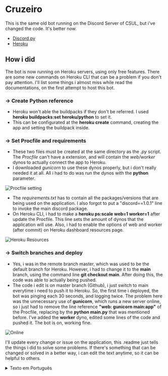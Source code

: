 # Cruzeiro

This is the same old bot running on the Discord Server of CSUL, but i've changed the code. It's better now.

- [Discord.py](https://discordpy.readthedocs.io/en/stable/index.html)
- [Heroku](https://devcenter.heroku.com/categories/python-support)

## How i did 

The bot is now running on Heroku servers, using only free features. There are some new commands on Heroku CLI that can be a problem if you don't pay attention.
I'll list some things i almost miss while read the documentations, on the first attempt to host this bot.

### → Create Python reference 

  * Heroku won't able the buildpacks if they don't be referred. I used **heroku buildpacks:set heroku/python** to set it.
  * This can be configurated at the **heroku create** command, creating the app and setting the buildpack inside.

### → Set Procfile and requirements 

  * These two files must be created at the same directory as the *.py* script. The _Procfile_ can't have a extension, and will contain the _web/worker_ dynos to 
  actually connect the app to Heroku.
  * I downloaded _gunicorn_ to use these dynos properly, but i don't really needed it at all. All i had to do was run the dynos with the **python** parameter. 
  
  ![Procfile setting](https://user-images.githubusercontent.com/61850743/120256302-35333a80-c264-11eb-9d37-3a3027a4016f.png)
  
  * The _requirements.txt_ has to contain all the packages/versions that are being used on the application. I also forgot to put a "discord==1.0.1" line to invoke the
  main discord package.
  * On Heroku CLI, i had to make a **heroku ps:scale web=1 worker=1** after update the Procfile. This line sets the amount of dynos that the application will use. 
  Also, i had to enable the options of web and worker (after commit) on Heroku dashboard resources page.
  
  ![Heroku Resources](https://user-images.githubusercontent.com/61850743/120261954-58afb280-c26f-11eb-83aa-506cdfd54591.png)

### → Switch branches and deploy 
 
  * Yes, i was in the remote branch master, which was used to be the default branch for Heroku. However, i had to change it to the **main** branch, using the
  command line **git checkout main**. After doing this, the code was able to actually being pushed.
  * The code i edit is on master branch (Github), i just switch to main everytime i need to push it to Heroku. So, the first time i deployed, the bot was 
  pinging each 30 seconds, and logging twice. The problem here was the unnecessary use of __gunicorn__, which runs a new server online, so i just had to remove
  the line reference **"web: gunicorn main:app"** of the Procfile, replacing by the **python main.py** that was mentioned before. I've added the **worker** dyno, 
  edited some lines of the code and pushed it. The bot is on, working fine.
 
  ![Online](https://user-images.githubusercontent.com/61850743/120260002-5f3c2b00-c26b-11eb-9ee6-22d976f88bb7.png)
  
I'll update every change or issue on the application, this .readme just tells the things i did to solve some problems. If there's something that can be changed or 
solved in a better way, i can edit the text anytime, so it can be helpful to others.  

<details id="portuguese">
 <summary>Texto em Português</summary>

# Cruzeiro

Esse é o mesmo bot antigo que foi escrito em C#, rodando no servidor do Discord da Cruzeiro do Sul, mas eu mudei o código. Está melhor agora.

- [Discord.py](https://discordpy.readthedocs.io/en/stable/index.html)
- [Heroku](https://devcenter.heroku.com/categories/python-support)

## Como eu fiz

O bot está rodando agora nos servidores da Heroku, usando só recursos gratuitos. Tem alguns novos comandos na CLI da Heroku que podem causar problemas se você não prestar atenção. Eu vou listar aqui algumas coisas que eu quase esqueci enquanto lia as documentações, na primeira vez que tentei hospedar o bot.

### → Criar referência do Python 

  * A Heroku não vai habilitar os buildpacks se eles não forem referenciados. Eu usei o **heroku buildpacks:set heroku/python** pra setar isso.
  * Isso pode ser configurado no comando **heroku create**, criando o aplicativo com o buildpack já inserido.

### → Configurar Procfile e os requirements 

  * Esses dois arquivos precisam ser criados no mesmo diretório do arquivo *.py*. O _Procfile_ não pode ter extensão, e vai receber os dynos _web/worker_ pra conectar
  a aplicação com a Heroku.
  * Eu instalei o _gunicorn_ pra usar os dynos, mas no final eu não precisei dele. Só passei o parâmetro **python** para rodá-los.
  
  ![Procfile](https://user-images.githubusercontent.com/61850743/120256302-35333a80-c264-11eb-9d37-3a3027a4016f.png)
  
  * O _requirements.txt_ precisa ter todos os packages (comk as versões) que estão sendo usadas no app. Eu também esqueci de passar o parâmetro "discord==1.0.1" para
  chamar o pacote principal do Discord.
  * Na linha de comando, eu tive que mandar um **heroku ps:scale web=1 worker=1** depois de editar o Procfile. Esse comando configura a quantidade de dynos que vão ser
  usados. Depois eu também precisei habilitar os dois dynos na página de resources da Heroku, dentro do Dashboard da aplicação.
  
  ![Heroku Resources](https://user-images.githubusercontent.com/61850743/120261954-58afb280-c26f-11eb-83aa-506cdfd54591.png)

### → Trocar branches e fazer o deploy  
 
  * Sim, eu estava no branch master, que era o branch padrão da Heroku. Entretanto, eu precisei mudar para o **main** branch com o comando **git checkout main**. 
  Depois de fazer isso, eu pude executar o git push.
  * O código que eu edito está no master branch (Github), eu só troco para o main toda vez que vou enviar o push para a Heroku. Da primeira vez que eu fiz
  o deploy, o bot estava dando ping a cada 30 segundos, e logando duas vezes num único push. O problema aqui era o uso desnecessário do __gunicorn__,que roda um novo
  servidor online, então eu precisei remover a linha **"web: gunicorn main:app"** no Procfile, alternando para **python main.py** que eu havia mencionado antes. 
  Eu adicionei o dyno **worker**, editei algumas linhas no código principal e executei o git push. O bot está online, funcionando perfeitamente.
 
  ![Online](https://user-images.githubusercontent.com/61850743/120260002-5f3c2b00-c26b-11eb-9ee6-22d976f88bb7.png)
  
Eu vou atualizar toda mudança ou problema da aplicação, esse readme só conta os métodos que eu usei pra resolver alguns problemas. Se tem algo que pode ser mudado
ou resolvido de uma maneira melhor, eu posso editar esse texto a qualquer hora, para ser útil para outras pessoas.

</details>
